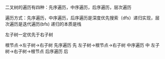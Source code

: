 二叉树的遍历有四种：先序遍历，中序遍历，后序遍历，层次遍历

遍历方式：先序遍历，中序遍历，后序遍历是深度优先搜索（dfs）递归实现，层次遍历是迭代遍历(bfs) 递归的本质是栈

左子树一定优先于右子树

根节点->左子树->右子树 先序遍历
先
左子树->根节点->右子树 中序遍历
         中
左子树->右子树->根节点 后序遍历
                 后






